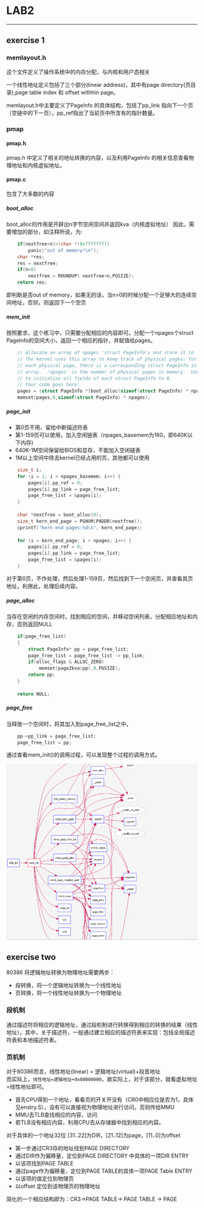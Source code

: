 # LAB2
---
## exercise 1

### memlayout.h
这个文件定义了操作系统中的内存分配，与内核和用户态相关

一个线性地址定义包括了三个部分(linear address)，其中有page directory(页目录),page table index 和 offset withhin page。

memlayout.h中主要定义了PageInfo 的具体结构，包括了pp_link 指向下一个页（空链中的下一页），pp_ref指出了当前页中所含有的指针数量。

### pmap
#### pmap.h
pmap.h 中定义了相关的地址转换的内容，以及利用PageInfo 的相关信息查看物理地址和内核虚拟地址。

#### pmap.c
包含了大多数的内容

##### boot_alloc
boot_alloc的作用是开辟出n字节空闲空间并返回kva（内核虚拟地址）
因此，需要增加的部分，如注释所说，为:

```c
	if(nextfree+n)>(char *)0xffffffff)
		panic("out of memory!\n");
	char *res;
	res = nextfree;
	if(n>0)
		nextfree = ROUNDUP( nextfree+n,PGSIZE);
	return res;
```

即判断是否out of memory，如果无的话，当n>0的时候分配一个足够大的连续空间地址，否则，则返回下一个空页

##### mem_init
按照要求，这个练习中，只需要分配相应的内容即可。分配一个npages个struct PageInfo的空间大小，返回一个相应的指针，并赋值给pages。
```c
	// Allocate an array of npages 'struct PageInfo's and store it in 'pages'.
	// The kernel uses this array to keep track of physical pages: for
	// each physical page, there is a corresponding struct PageInfo in this
	// array.  'npages' is the number of physical pages in memory.  Use memset
	// to initialize all fields of each struct PageInfo to 0.
	// Your code goes here:
	pages = (struct PageInfo *)boot_alloc(sizeof(struct PageInfo) * npages);
	memset(pages,0,sizeof(struct PageInfo) * npages);
```

##### page_init
+ 第0页不用，留给中断描述符表
+ 第1-159页可以使用，加入空闲链表（npages_basemem为160，即640K以下内存)
+ 640K-1M空间保留给BIOS和显存，不能加入空闲链表
+ 1M以上空间中除去kernel已经占用的页，其他都可以使用

```c
    size_t i;
    for (i = 1; i < npages_basemem; i++) {
        pages[i].pp_ref = 0;
        pages[i].pp_link = page_free_list;
        page_free_list = &pages[i];
    }

    char *nextfree = boot_alloc(0);
    size_t kern_end_page = PGNUM(PADDR(nextfree));
    cprintf("kern end pages:%d\n", kern_end_page);

    for (i = kern_end_page; i < npages; i++) {
        pages[i].pp_ref = 0;
        pages[i].pp_link = page_free_list;
        page_free_list = &pages[i];
    }
```
对于第0页，不作处理，然后处理1-159页，然后找到下一个空闲页，并查看其页地址，利用此，处理后续内容。

##### page_alloc
当存在空闲的内存空间时，找到相应的空间，并移动空闲列表，分配相应地址和内存，否则返回NULL
```c
	if(page_free_list)
	{
		struct PageInfo* pp = page_free_list;
		page_free_list = page_free_list -> pp_link;
		if(alloc_flags & ALLOC_ZERO)
			memset(page2kva(pp),0,PGSIZE);
		return pp;
	}
		
	return NULL;
```

##### page_free
当释放一个空间时，将其加入到page_free_list之中。
```c
	pp->pp_link = page_free_list;
	page_free_list = pp;
```

通过查看mem_init()的调用过程，可以发现整个过程的调用方式。

![mem_init](https://github.com/leliyliu/figure_lib/blob/master/jos/lab1/33.png?raw=true)

## exercise two
80386 将逻辑地址转换为物理地址需要两步：
+ 段转换，将一个逻辑地址转换为一个线性地址
+ 页转换，将一个线性地址转换为一个物理地址

### 段机制
通过描述符将相应的逻辑地址，通过段机制进行转换得到相应的转换的结果（线性地址）。其中，关于描述符，一般通过建立相应的描述符表来实现：包括全局描述符表和本地描述符表。

### 页机制

对于80386而言，线性地址(linear) = 逻辑地址(virtual)+段首地址\
而实际上，`线性地址=逻辑地址+0x00000000`，故实际上，对于该部分，就看虚拟地址=线性地址即可。

+ 首先CPU得到一个地址，看看页的开关开没有（CR0中相应位是否为1，具体见enstry.S），没有可以直接视为物理地址进行访问，否则传给MMU
+ MMU去TLB查找相应的内容，访问
+ 若TLB没有相应内容，利用CPU去从存储器中找到相应的内容。

对于具体的一个地址32位 [31..22]为DIR，[21..12]为page，[11..0]为offset
+ 第一步通过CR3存的地址找到PAGE DIRECTORY
+ 通过DIR作为偏移量，定位到PAGE DIRECTORY 中具体的一项DIR ENTRY
+ 以该项找到PAGE TABLE
+ 通过page作为偏移量，定位到PAGE TABLE的具体一项PAGE Table ENTRY
+ 以该项的值定位到物理页
+ 以offset 定位到该物理页的物理地址

简化的一个相应结构即为：CR3->PAGE TABLE-> PAGE TABLE -> PAGE